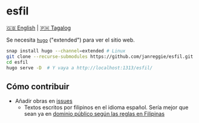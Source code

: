 # esfil

[🇬🇧 English](./README.en.markdown) | [🇵🇭 Tagalog](./README.tgl.markdown)

Se necesita [`hugo`](https://gohugo.io/) ("extended") para ver el sitio web.

```bash
snap install hugo --channel=extended # Linux
git clone --recurse-submodules https://github.com/janreggie/esfil.git
cd esfil
hugo serve -D  # Y vaya a http://localhost:1313/esfil/
```

## Cómo contribuir

- Añadir obras en [issues](https://github.com/janreggie/esfil/issues)
  - Textos escritos por filipinos en el idioma español. Sería mejor que sean ya en [dominio público según las reglas en Filipinas](https://commons.wikimedia.org/wiki/Commons:Copyright_rules_by_territory/Philippines/es)
